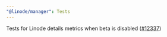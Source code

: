 ```yaml
---
"@linode/manager": Tests
---
```


Tests for Linode details metrics when beta is disabled ([#12337](https://github.com/linode/manager/pull/12337))
